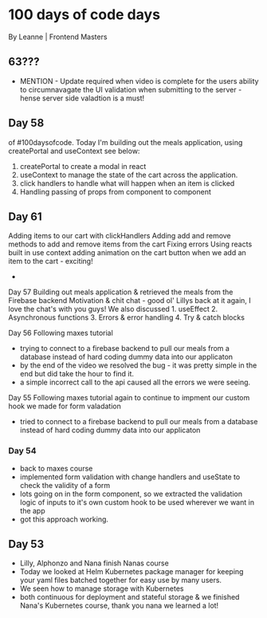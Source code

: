 # 100 days of code days
By Leanne | Frontend Masters
## 
## 63??? 
- MENTION - Update required when video is complete for the users ability to circumnavagate the UI validation when submitting to the server - hense server side valadtion is a must!
## Day 58
of #100daysofcode. Today I'm building out the meals application, using createPortal and useContext see below:
1. createPortal to create a modal in react
2. useContext to manage the state of the cart across the application.
3. click handlers to handle what will happen when an item is clicked
4. Handling passing of props from component to component

## Day 61
Adding items to our cart with clickHandlers
Adding add and remove methods to add and remove items from the cart
Fixing errors
Using reacts built in use context
adding animation on the cart button when we add an item to the cart - exciting! 




























+


























Day 57
Building out meals application & retrieved the meals from the Firebase backend
Motivation & chit chat - good ol' Lillys back at it again, I love the chat's with you guys!
We also discussed 1. useEffect 2. Asynchronous functions 3. Errors & error handling 4. Try & catch blocks


Day 56
Following maxes tutorial
- trying to connect to a firebase backend to pull our meals from a database instead of hard coding dummy data into our applicaton
- by the end of the video we resolved the bug - it was pretty simple in the end but did take the hour to find it.
- a simple incorrect call to the api caused all the errors we were seeing.

Day 55
Following maxes tutorial again to continue to impment our custom hook we made for form valadation
- tried to connect to a firebase backend to pull our meals from a database instead of hard coding dummy data into our applicaton

 ### Day 54
- back to maxes course
- implemented form validation with change handlers and useState to check the validity of a form
- lots going on in the form component, so we extracted the validation logic of inputs to it's own custom hook to be used wherever we want in the app
- got this approach working.

## Day 53
- Lilly, Alphonzo and Nana finish Nanas course
- Today we looked at Helm Kubernetes package manager for keeping your yaml files batched together for easy use by many users.
- We seen how to manage storage with Kubernetes
- both continuous for deployment and stateful storage
 & we finished Nana's Kubernetes course, thank you nana we learned a lot!



